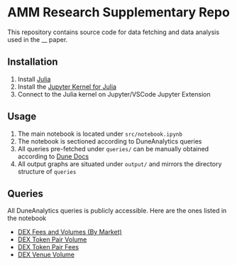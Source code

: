 # AMM Research Supplementary Repo

This repository contains source code for data fetching and data analysis used in the \_\_ paper.

## Installation

1. Install [Julia](https://julialang.org/downloads/) 
2. Install the [Jupyter Kernel for Julia](https://github.com/JuliaLang/IJulia.jl) 
3. Connect to the Julia kernel on Jupyter/VSCode Jupyter Extension 

## Usage

1. The main notebook is located under `src/notebook.ipynb` 
2. The notebook is sectioned according to DuneAnalytics queries
3. All queries pre-fetched under `queries/` can be manually obtained according to [Dune Docs](https://dune.com/docs/api/api-reference/get-results/execution-results/)
4. All output graphs are situated under `output/` and mirrors the directory structure of `queries` 

## Queries 

All DuneAnalytics queries is publicly accessible. Here are the ones listed in the notebook
- [DEX Fees and Volumes (By Market)](https://dune.com/queries/3087337)
- [DEX Token Pair Volume](https://dune.com/queries/3106546)
- [DEX Token Pair Fees](https://dune.com/queries/3106719)
- [DEX Venue Volume](https://dune.com/queries/3106538)
